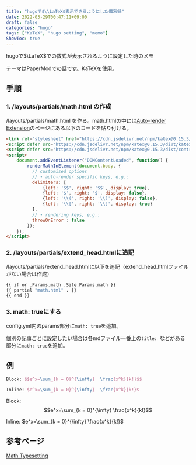 ```yaml
---
title: "hugoで$\\LaTeX$表示できるようにした備忘録"
date: 2022-03-29T00:47:11+09:00
draft: false
categories: "hugo"
tags: ["KaTeX", "hugo setting", "memo"]
ShowToc: true
---
```


hugoで$\LaTeX$での数式が表示されるように設定した時のメモ

テーマはPaperModでの話です。KaTeXを使用。

## 手順
### 1. /layouts/partials/math.html の作成
/layouts/partials/math.html を作る。math.htmlの中には[Auto-render Extension](https://katex.org/docs/autorender.html)のページにある以下のコードを貼り付ける。

```html
<link rel="stylesheet" href="https://cdn.jsdelivr.net/npm/katex@0.15.3/dist/katex.min.css" integrity="sha384-KiWOvVjnN8qwAZbuQyWDIbfCLFhLXNETzBQjA/92pIowpC0d2O3nppDGQVgwd2nB" crossorigin="anonymous">
<script defer src="https://cdn.jsdelivr.net/npm/katex@0.15.3/dist/katex.min.js" integrity="sha384-0fdwu/T/EQMsQlrHCCHoH10pkPLlKA1jL5dFyUOvB3lfeT2540/2g6YgSi2BL14p" crossorigin="anonymous"></script>
<script defer src="https://cdn.jsdelivr.net/npm/katex@0.15.3/dist/contrib/auto-render.min.js" integrity="sha384-+XBljXPPiv+OzfbB3cVmLHf4hdUFHlWNZN5spNQ7rmHTXpd7WvJum6fIACpNNfIR" crossorigin="anonymous"></script>
<script>
    document.addEventListener("DOMContentLoaded", function() {
        renderMathInElement(document.body, {
          // customised options
          // • auto-render specific keys, e.g.:
          delimiters: [
              {left: '$$', right: '$$', display: true},
              {left: '$', right: '$', display: false},
              {left: '\\(', right: '\\)', display: false},
              {left: '\\[', right: '\\]', display: true}
          ],
          // • rendering keys, e.g.:
          throwOnError : false
        });
    });
</script>
```

### 2. /layouts/partials/extend_head.htmlに追記
/layouts/partials/extend_head.htmlに以下を追記（extend_head.htmlファイルがない場合は作成）

```bash
{{ if or .Params.math .Site.Params.math }}
{{ partial "math.html" . }}
{{ end }}
```

### 3. math: trueにする
config.yml内のparams部分に`math: true`を追加。

個別の記事ごとに設定したい場合は各mdファイル一番上の`title: `などがある部分に`math: true`を追加。

## 例
```latex
Block: $$e^x=\sum_{k = 0}^{\infty}  \frac{x^k}{k!}$$

Inline: $e^x=\sum_{k = 0}^{\infty}  \frac{x^k}{k!}$
```
Block: $$e^x=\sum_{k = 0}^{\infty}  \frac{x^k}{k!}$$

Inline: $e^x=\sum_{k = 0}^{\infty}  \frac{x^k}{k!}$

## 参考ページ
[Math Typesetting](https://adityatelange.github.io/hugo-PaperMod/posts/math-typesetting/)
